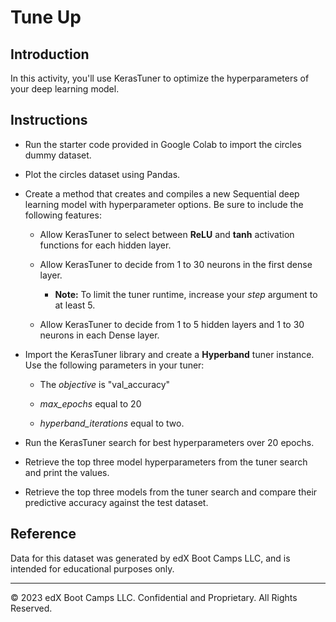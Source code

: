 # Tune Up

## Introduction

In this activity, you'll use KerasTuner to optimize the hyperparameters of your deep learning model.

## Instructions

* Run the starter code provided in Google Colab to import the circles dummy dataset.

* Plot the circles dataset using Pandas.

* Create a method that creates and compiles a new Sequential deep learning model with hyperparameter options. Be sure to include the following features:

  * Allow KerasTuner to select between **ReLU** and **tanh** activation functions for each hidden layer.

  * Allow KerasTuner to decide from 1 to 30 neurons in the first dense layer.

    * **Note:** To limit the tuner runtime, increase your *step* argument to at least 5.

  * Allow KerasTuner to decide from 1 to 5 hidden layers and 1 to 30 neurons in each Dense layer.

* Import the KerasTuner library and create a **Hyperband** tuner instance. Use the following parameters in your tuner:

  * The *objective* is "val_accuracy"

  * *max_epochs* equal to 20

  * *hyperband_iterations* equal to two.

* Run the KerasTuner search for best hyperparameters over 20 epochs.

* Retrieve the top three model hyperparameters from the tuner search and print the values.

* Retrieve the top three models from the tuner search and compare their predictive accuracy against the test dataset.

## Reference

Data for this dataset was generated by edX Boot Camps LLC, and is intended for educational purposes only.

---

© 2023 edX Boot Camps LLC. Confidential and Proprietary. All Rights Reserved.
